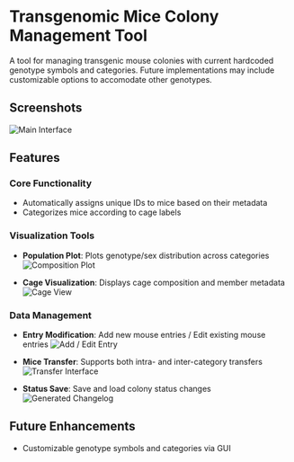 # Transgenomic Mice Colony Management Tool

A tool for managing transgenic mouse colonies with current hardcoded genotype symbols and categories. Future implementations may include customizable options to accomodate other genotypes.

## Screenshots

![Main Interface](https://github.com/user-attachments/assets/272dad77-d4d4-4ae3-b97d-a813498d6047)

## Features

### Core Functionality
- Automatically assigns unique IDs to mice based on their metadata
- Categorizes mice according to cage labels

### Visualization Tools
- **Population Plot**: Plots genotype/sex distribution across categories  
  ![Composition Plot](https://github.com/user-attachments/assets/48ec8048-253a-443c-8e5a-997e4ec5746d)
  
- **Cage Visualization**: Displays cage composition and member metadata  
  ![Cage View](https://github.com/user-attachments/assets/42e79822-18f7-46be-92bd-e71d6bd7b273)

### Data Management
- **Entry Modification**: Add new mouse entries / Edit existing mouse entries
    ![Add / Edit Entry](https://github.com/user-attachments/assets/5caca7d9-5a40-425c-bb34-b754fd8b17e6)

- **Mice Transfer**: Supports both intra- and inter-category transfers  
  ![Transfer Interface](https://github.com/user-attachments/assets/297ac91c-4cbd-41fd-a1de-2b1d2bda5c34)

- **Status Save**: Save and load colony status changes
![Generated Changelog](https://github.com/user-attachments/assets/8c4e70dc-214d-4841-b83a-d8c698ae939c)

## Future Enhancements
- Customizable genotype symbols and categories via GUI
